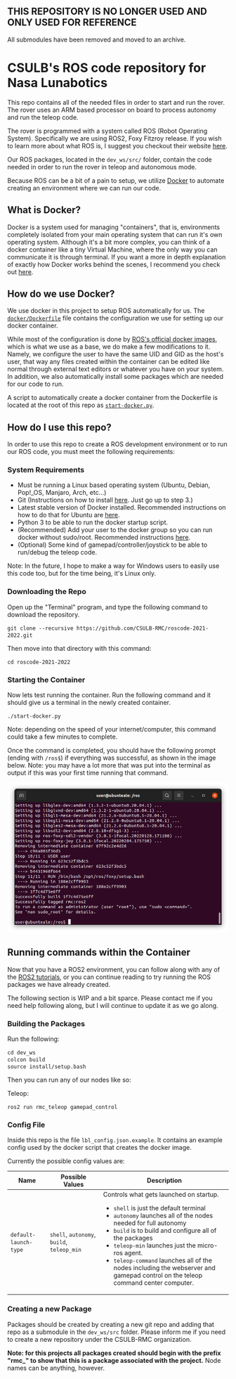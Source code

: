 ## **THIS REPOSITORY IS NO LONGER USED AND ONLY USED FOR REFERENCE**
All submodules have been removed and moved to an archive.

# CSULB's ROS code repository for Nasa Lunabotics

This repo contains all of the needed files in order to start and run the rover.  The rover uses an ARM based processor on board to process autonomy and run the teleop code.

The rover is programmed with a system called ROS (Robot Operating System). Specifically we are using ROS2, Foxy Fitzroy release. If you wish to learn more about what ROS is, I suggest you checkout their website [here](https://www.ros.org/).

Our ROS packages, located in the `dev_ws/src/` folder, contain the code needed in order to run the rover in teleop and autonomous mode.

Because ROS can be a bit of a pain to setup, we utilize [Docker](https://www.docker.com/) to automate creating an environment where we can run our code.

## What is Docker?

Docker is a system used for managing "containers", that is, environments completely isolated from your main operating system that can run it's own operating system.  Although it's a bit more complex, you can think of a docker container like a tiny Virtual Machine, where the only way you can communicate it is through terminal.  If you want a more in depth explanation of exactly how Docker works behind the scenes, I recommend you check out [here](https://docs.docker.com/get-started/overview/).

## How do we use Docker?

We use docker in this project to setup ROS automatically for us.  The [`docker/Dockerfile`](docker/Dockerfile) file contains the configuration we use for setting up our docker container.

While most of the configuration is done by [ROS's official docker images](https://hub.docker.com/_/ros/), which is what we use as a base, we do make a few modifications to it.  Namely, we configure the user to have the same UID and GID as the host's user, that way any files created within the container can be edited like normal through external text editors or whatever you have on your system.  In addition, we also automatically install some packages which are needed for our code to run.

A script to automatically create a docker container from the Dockerfile is located at the root of this repo as [`start-docker.py`](start-docker.py).

## How do I use this repo?

In order to use this repo to create a ROS development environment or to run our ROS code, you must meet the following requirements:

### System Requirements
- Must be running a Linux based operating system (Ubuntu, Debian, Pop!_OS, Manjaro, Arch, etc...)
- Git (Instructions on how to install [here](https://www.linuxfordevices.com/tutorials/ubuntu/install-git-on-ubuntu).  Just go up to step 3.)
- Latest stable version of Docker installed.  Recommended instructions on how to do that for Ubuntu are [here](https://docs.docker.com/engine/install/ubuntu/#install-using-the-convenience-script).
- Python 3 to be able to run the docker startup script.
- (Recommended) Add your user to the docker group so you can run docker without sudo/root.  Recommended instructions [here](https://www.configserverfirewall.com/ubuntu-linux/add-user-to-docker-group-ubuntu/).
- (Optional) Some kind of gamepad/controller/joystick to be able to run/debug the teleop code.

Note: In the future, I hope to make a way for Windows users to easily use this code too, but for the time being, it's Linux only.

### Downloading the Repo

Open up the "Terminal" program, and type the following command to download the repository.

```
git clone --recursive https://github.com/CSULB-RMC/roscode-2021-2022.git
```
Then move into that directory with this command:

```
cd roscode-2021-2022
```

### Starting the Container

Now lets test running the container.  Run the following command and it should give us a terminal in the newly created container.

```
./start-docker.py
```

Note: depending on the speed of your internet/computer, this command could take a few minutes to complete.

Once the command is completed, you should have the following prompt (ending with `/ros$`) if everything was successful, as shown in the image below.  Note: you may have a lot more that was put into the terminal as output if this was your first time running that command.

![Docker has been setup.](docs/containersetup.png)

## Running commands within the Container

Now that you have a ROS2 environment, you can follow along with any of the [ROS2 tutorials](http://docs.ros.org/en/foxy/Tutorials.html), or you can continue reading to try running the ROS packages we have already created.

The following section is WIP and a bit sparce.  Please contact me if you need help following along, but I will continue to update it as we go along.

### Building the Packages

Run the following:
```
cd dev_ws
colcon build
source install/setup.bash
```

Then you can run any of our nodes like so:

Teleop:
```
ros2 run rmc_teleop gamepad_control
```
### Config File
Inside this repo is the file `lbl_config.json.example`. It contains an example config used by the docker script that creates the docker image.

Currently the possible config values are:

Name | Possible Values | Description
---|---|---
`default-launch-type` | `shell`, `autonomy`, `build`, `teleop_min` | Controls what gets launched on startup. <ul><li>`shell` is just the default terminal</li><li>`autonomy` launches all of the nodes needed for full autonomy</li><li>`build` is to build and configure all of the packages</li><li>`teleop-min` launches just the micro-ros agent.</li><li>`teleop-command` launches all of the nodes including the webserver and gamepad control on the teleop command center computer.</li></ul>


### Creating a new Package

Packages should be created by creating a new git repo and adding that repo as a submodule in the `dev_ws/src` folder. Please inform me if you need to create a new repository under the CSULB-RMC organization.

**Note: for this projects all packages created should begin with the prefix "rmc_" to show that this is a package associated with the project.** Node names can be anything, however.